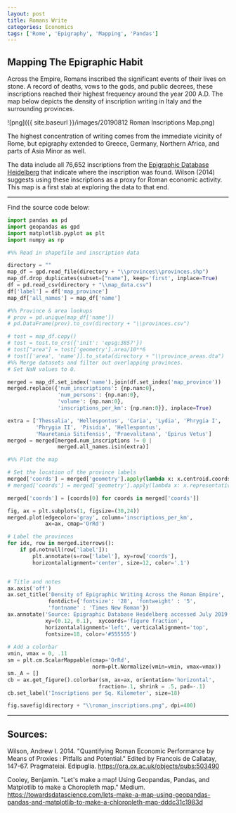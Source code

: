 ```yaml
---
layout: post
title: Romans Write 
categories: Economics
tags: ['Rome', 'Epigraphy', 'Mapping', 'Pandas']
---
```


## Mapping The Epigraphic Habit

Across the Empire, Romans inscribed the significant events of their lives on stone. A record of deaths, vows to the gods, and public decrees, these inscriptions reached their highest frequency around the year 200 A.D. The map below depicts the density of inscription writing in Italy and the surrounding provinces.

![png]({{ site.baseurl }}/images/20190812 Roman Inscriptions Map.png)

The highest concentration of writing comes from the immediate vicinity of Rome, but epigraphy extended to Greece, Germany, Northern Africa, and parts of Asia Minor as well.

The data include all 76,652 inscriptions from the [Epigraphic Database Heidelberg](https://edh-www.adw.uni-heidelberg.de/home) that indicate where the inscription was found. Wilson (2014) suggests using these inscriptions as a proxy for Roman economic activity. This map is a first stab at exploring the data to that end.

---

Find the source code below:

```python
import pandas as pd
import geopandas as gpd
import matplotlib.pyplot as plt
import numpy as np

#%% Read in shapefile and inscription data

directory = ""
map_df = gpd.read_file(directory + "\\provinces\\provinces.shp")
map_df.drop_duplicates(subset=["name"], keep='first', inplace=True)
df = pd.read_csv(directory + "\\map_data.csv")
df['label'] = df['map_province']
map_df['all_names'] = map_df['name']

#%% Province & area lookups
# prov = pd.unique(map_df['name'])
# pd.DataFrame(prov).to_csv(directory + "\\provinces.csv")

# tost = map_df.copy()
# tost = tost.to_crs({'init': 'epsg:3857'})
# tost["area"] = tost['geometry'].area/10**6
# tost[['area', 'name']].to_stata(directory + "\\province_areas.dta")
#%% Merge datasets and filter out overlapping provinces. 
# Set NaN values to 0.

merged = map_df.set_index('name').join(df.set_index('map_province'))
merged.replace({'num_inscriptions': {np.nan:0}, 
	            'num_persons': {np.nan:0}, 
				'volume': {np.nan:0},
                'inscriptions_per_km': {np.nan:0}}, inplace=True)

extra = ['Thessalia', 'Hellespontus', 'Caria', 'Lydia', 'Phrygia I', 
         'Phrygia II', 'Pisidia', 'Hellespontus', 
		 'Mauretania Sitifensis', 'Praevalitana', 'Epirus Vetus']
merged = merged[merged.num_inscriptions != 0 | 
                merged.all_names.isin(extra)]

#%% Plot the map

# Set the location of the province labels
merged['coords'] = merged['geometry'].apply(lambda x: x.centroid.coords[:])
# merged['coords'] = merged['geometry'].apply(lambda x: x.representative_point().coords[:])

merged['coords'] = [coords[0] for coords in merged['coords']]

fig, ax = plt.subplots(1, figsize=(30,24))
merged.plot(edgecolor='gray', column='inscriptions_per_km', 
            ax=ax, cmap='OrRd')

# Label the provinces
for idx, row in merged.iterrows():
    if pd.notnull(row['label']):
        plt.annotate(s=row['label'], xy=row['coords'], 
		horizontalalignment='center', size=12, color='.1')


# Title and notes
ax.axis('off')  
ax.set_title('Density of Epigraphic Writing Across the Roman Empire', 
             fontdict={'fontsize': '28', 'fontweight' : '5', 
			 'fontname' : 'Times New Roman'})
ax.annotate('Source: Epigraphic Database Heidelberg accessed July 2019', 
            xy=(0.12, 0.1),  xycoords='figure fraction', 
			horizontalalignment='left', verticalalignment='top', 
			fontsize=18, color='#555555')
   
# Add a colorbar     
vmin, vmax = 0, .11
sm = plt.cm.ScalarMappable(cmap='OrRd', 
                           norm=plt.Normalize(vmin=vmin, vmax=vmax))
sm._A = []
cb = ax.get_figure().colorbar(sm, ax=ax, orientation='horizontal', 
                             fraction=.1, shrink = .5, pad=-.1)
cb.set_label('Inscriptions per Sq. Kilometer', size=18)

fig.savefig(directory + "\\roman_inscriptions.png", dpi=400)
```

---

## Sources:

Wilson, Andrew I. 2014. "Quantifying Roman Economic Performance by Means of Proxies : Pitfalls and Potential." Edited by Francois de Callatay, 147-67. Pragmateiai. Edipuglia. <https://ora.ox.ac.uk/objects/pubs:503490>

Cooley, Benjamin. "Let's make a map! Using Geopandas, Pandas, and Matplotlib to make a Choropleth map." Medium. 
	<https://towardsdatascience.com/lets-make-a-map-using-geopandas-pandas-and-matplotlib-to-make-a-chloropleth-map-dddc31c1983d>

